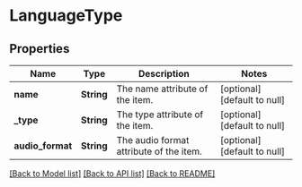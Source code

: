 # LanguageType

## Properties
Name | Type | Description | Notes
------------ | ------------- | ------------- | -------------
**name** | **String** | The name attribute of the item. | [optional] [default to null]
**_type** | **String** | The type attribute of the item. | [optional] [default to null]
**audio_format** | **String** | The audio format attribute of the item. | [optional] [default to null]

[[Back to Model list]](../README.md#documentation-for-models) [[Back to API list]](../README.md#documentation-for-api-endpoints) [[Back to README]](../README.md)


